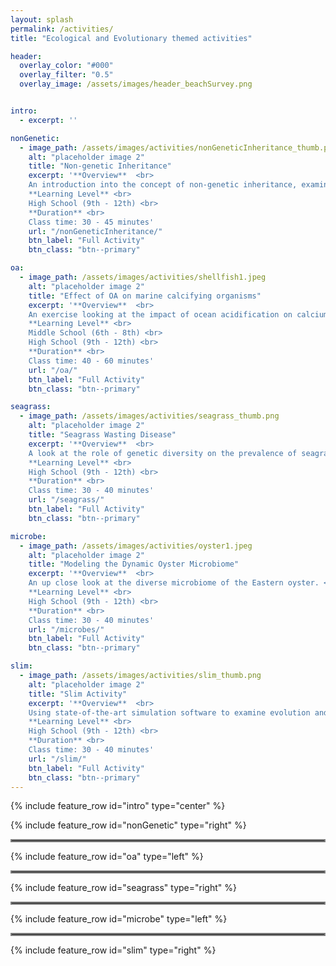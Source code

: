 ```yaml
---
layout: splash
permalink: /activities/
title: "Ecological and Evolutionary themed activities"

header:
  overlay_color: "#000"
  overlay_filter: "0.5"
  overlay_image: /assets/images/header_beachSurvey.png


intro: 
  - excerpt: ''

nonGenetic:
  - image_path: /assets/images/activities/nonGeneticInheritance_thumb.png
    alt: "placeholder image 2"
    title: "Non-genetic Inheritance"
    excerpt: '**Overview**  <br>
    An introduction into the concept of non-genetic inheritance, examining the effect of ocean acidification in Eastern oysters. <br>
    **Learning Level** <br>
    High School (9th - 12th) <br>
    **Duration** <br>
    Class time: 30 - 45 minutes'
    url: "/nonGeneticInheritance/"
    btn_label: "Full Activity"
    btn_class: "btn--primary"

oa:
  - image_path: /assets/images/activities/shellfish1.jpeg
    alt: "placeholder image 2"
    title: "Effect of OA on marine calcifying organisms"
    excerpt: '**Overview**  <br>
    An exercise looking at the impact of ocean acidification on calcium carbonate formation and shell strength. <br>
    **Learning Level** <br>
    Middle School (6th - 8th) <br>
    High School (9th - 12th) <br>
    **Duration** <br>
    Class time: 40 - 60 minutes'
    url: "/oa/"
    btn_label: "Full Activity"
    btn_class: "btn--primary"

seagrass:
  - image_path: /assets/images/activities/seagrass_thumb.png
    alt: "placeholder image 2"
    title: "Seagrass Wasting Disease"
    excerpt: '**Overview**  <br>
    A look at the role of genetic diversity on the prevalence of seagrass wasting disease. <br>
    **Learning Level** <br>
    High School (9th - 12th) <br>
    **Duration** <br>
    Class time: 30 - 40 minutes'
    url: "/seagrass/"
    btn_label: "Full Activity"
    btn_class: "btn--primary"

microbe:
  - image_path: /assets/images/activities/oyster1.jpeg
    alt: "placeholder image 2"
    title: "Modeling the Dynamic Oyster Microbiome"
    excerpt: '**Overview**  <br>
    An up close look at the diverse microbiome of the Eastern oyster. <br>
    **Learning Level** <br>
    High School (9th - 12th) <br>
    **Duration** <br>
    Class time: 30 - 40 minutes'
    url: "/microbes/"
    btn_label: "Full Activity"
    btn_class: "btn--primary"

slim:
  - image_path: /assets/images/activities/slim_thumb.png
    alt: "placeholder image 2"
    title: "Slim Activity"
    excerpt: '**Overview**  <br>
    Using state-of-the-art simulation software to examine evolution and adaptation. <br>
    **Learning Level** <br>
    High School (9th - 12th) <br>
    **Duration** <br>
    Class time: 30 - 40 minutes'
    url: "/slim/"
    btn_label: "Full Activity"
    btn_class: "btn--primary"
---
```


{% include feature_row id="intro" type="center" %}

{% include feature_row id="nonGenetic" type="right" %}

<hr style="border:2px solid gray">

{% include feature_row id="oa" type="left" %}

<hr style="border:2px solid gray">

{% include feature_row id="seagrass" type="right" %}

<hr style="border:2px solid gray">

{% include feature_row id="microbe" type="left" %}

<hr style="border:2px solid gray">

{% include feature_row id="slim" type="right" %}
